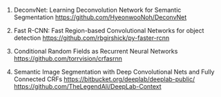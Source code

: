 1. DeconvNet: Learning Deconvolution Network for Semantic Segmentation
https://github.com/HyeonwooNoh/DeconvNet

2. Fast R-CNN: Fast Region-based Convolutional Networks for object detection
https://github.com/rbgirshick/py-faster-rcnn

3. Conditional Random Fields as Recurrent Neural Networks
https://github.com/torrvision/crfasrnn

4. Semantic Image Segmentation with Deep Convolutional Nets and Fully Connected CRFs
https://bitbucket.org/deeplab/deeplab-public/
https://github.com/TheLegendAli/DeepLab-Context
